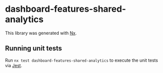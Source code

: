 # dashboard-features-shared-analytics

This library was generated with [Nx](https://nx.dev).

## Running unit tests

Run `nx test dashboard-features-shared-analytics` to execute the unit tests via [Jest](https://jestjs.io).

